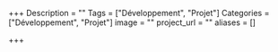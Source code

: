 +++
Description = ""
Tags = ["Développement", "Projet"]
Categories = ["Développement", "Projet"]
image = ""
project_url = ""
aliases = []

+++
